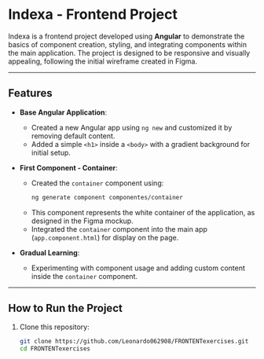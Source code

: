 # Indexa - Frontend Project

Indexa is a frontend project developed using **Angular** to demonstrate the basics of component creation, styling, and integrating components within the main application. The project is designed to be responsive and visually appealing, following the initial wireframe created in Figma.

---

## Features

- **Base Angular Application**:

  - Created a new Angular app using `ng new` and customized it by removing default content.
  - Added a simple `<h1>` inside a `<body>` with a gradient background for initial setup.

- **First Component - Container**:

  - Created the `container` component using:
    ```bash
    ng generate component componentes/container
    ```
  - This component represents the white container of the application, as designed in the Figma mockup.
  - Integrated the `container` component into the main app (`app.component.html`) for display on the page.

- **Gradual Learning**:
  - Experimenting with component usage and adding custom content inside the `container` component.

---

## How to Run the Project

1. Clone this repository:
   ```bash
   git clone https://github.com/Leonardo062908/FRONTENTexercises.git
   cd FRONTENTexercises
   ```
